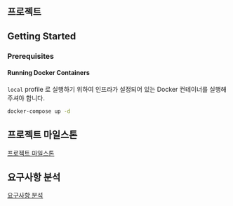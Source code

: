 ## 프로젝트

## Getting Started

### Prerequisites

#### Running Docker Containers

`local` profile 로 실행하기 위하여 인프라가 설정되어 있는 Docker 컨테이너를 실행해주셔야 합니다.

```bash
docker-compose up -d
```

## 프로젝트 마일스톤
[프로젝트 마일스톤](./docs/Milestone.md)

## 요구사항 분석
[요구사항 분석](./docs/Requirement.md)